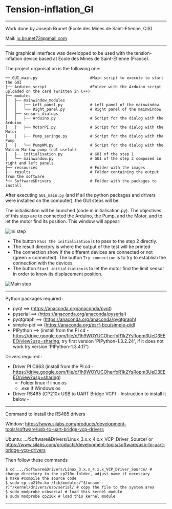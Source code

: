 # Tension-inflation_GI


---

Work done by Joseph Brunet (Ecole des Mines de Saint-Etienne, CIS)

Mail: jo.brunet73@gmail.com

---

This graphical interface was developped to be used with the tension-inflation device based at Ecole des Mines de Saint-Etienne (France).

The project organisation is the following one:

```
── GUI_main.py                       #Main script to execute to start the GUI
├── Arduino_script                   #Folder with the Arduino script uploaded on the card (written in C++)
├── modules
│   ├── mainwindow_modules
│   │   ├── Left_panel.py            # Left panel of the mainwindow
│   │   └── Right_panel.py           # Right panel of the mainwindow
│   ├── sensors_dialogs
│   │   ├── Arduino.py               # Script for the dialog with the Arduino
│   │   ├── MotorPI.py               # Script for the dialog with the Motor
│   │   ├── Pump_seringe.py          # Script for the dialog with the Pump
│   │   └── PumpWM.py                # Script for the dialog with the Watson Marlow pump (not useful)
│   ├── initialisation.py            # GUI of the step 1
│   └── mainwindow.py                # GUI of the step 2 composed in right and left panels
├── ressources                       # Folder with the images
├── results                          # Folder containing the output from the software
└── Software&Drivers                 # Folder with the packages to install
```


After executing `GUI_main.py` (and if all the python packages and drivers were installed on the computer), the GUI steps will be:

The initialisation will be launched (code in initialisation.py). The objectives of this step are to connected the Arduino, the Pump, and the Motor, and to let the motor find its position. This window will appear:

![Ini step](./resources/Ini_step.png)



* The button `Pass the initialisation` is to pass to the step 2 directly.
* The result directory is where the output of the test will be printed
* The connection show if the different devices are connected or not (green = connected). The button `Try connection` is to try to establish the connection with the devices
* The button `Start initialisation` is to let the motor find the limit sensor in order to know its displacement position.





![Main step](./resources/Main_step.png)


---

Python packages required :

* pyqt                 ==>  (https://anaconda.org/anaconda/pyqt)
* pyserial             ==>  (https://anaconda.org/anaconda/pyserial)
* pyqtgraph            ==>  (https://anaconda.org/anaconda/pyqtgraph)
* simple-pid           ==>  (https://anaconda.org/esrf-bcu/simple-pid)
* PIPython             ==>  (install from the PI cd - https://drive.google.com/file/d/1h9WOYUCOherfxR1k2YsRopm3UeD3EEEO/view?usp=sharing, try first version 'PIPython-1.3.2.24', if it does not work try version 'PIPython-1.3.4.17')


Drivers required :

* Driver PI C663 (install from the PI cd - https://drive.google.com/file/d/1h9WOYUCOherfxR1k2YsRopm3UeD3EEEO/view?usp=sharing)
	* Folder linux if linux os
	* .exe if Windows os
* Driver RS485 (CP210x USB to UART Bridge VCP) - Instruction to install it below -

---

Command to install the RS485 drivers

Window:
https://www.silabs.com/products/development-tools/software/usb-to-uart-bridge-vcp-drivers

Ubuntu:
.../Software&Drivers/Linux_3.x.x_4.x.x_VCP_Driver_Source/
or
https://www.silabs.com/products/development-tools/software/usb-to-uart-bridge-vcp-drivers

Then follow these commands
```
$ cd .../Software&Drivers/Linux_3.x.x_4.x.x_VCP_Driver_Source/ # change directory to the cp210x folder, adjust name if necessary
$ make #compile the source code
$ sudo cp cp210x.ko /lib/modules/"$(uname -r)"/kernel/drivers/usb/serial/ # copy the file to the system area
$ sudo modprobe usbserial # load this kernel module
$ sudo modprobe cp210x # load this kernel module
```
---
